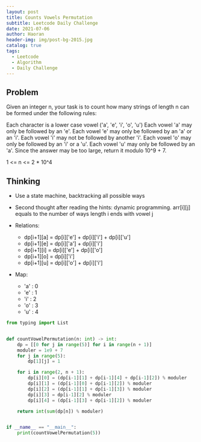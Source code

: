 ```yaml
---
layout: post
title: Counts Vowels Permutation
subtitle: Leetcode Daily Challenge
date: 2021-07-06
author: Haoran
header-img: img/post-bg-2015.jpg
catalog: true
tags: 
  - Leetcode
  - Algorithm
  - Daily Challenge
---
```



## Problem
Given an integer n, your task is to count how many strings of length n can be formed under the following rules:

Each character is a lower case vowel ('a', 'e', 'i', 'o', 'u')
Each vowel 'a' may only be followed by an 'e'.
Each vowel 'e' may only be followed by an 'a' or an 'i'.
Each vowel 'i' may not be followed by another 'i'.
Each vowel 'o' may only be followed by an 'i' or a 'u'.
Each vowel 'u' may only be followed by an 'a'.
Since the answer may be too large, return it modulo 10^9 + 7.

1 <= n <= 2 * 10^4

## Thinking
* Use a state machine, backtracking all possible ways

* Second thought after reading the hints: dynamic programming. arr[i][j] equals to the number of ways length i ends with vowel j

* Relations:
    * dp[i+1][a] = dp[i]['e'] + dp[i]['i'] + dp[i]['u']
    * dp[i+1][e] = dp[i]['a'] + dp[i]['i']
    * dp[i+1][i] = dp[i]['e'] + dp[i]['o']
    * dp[i+1][o] = dp[i]['i']
    * dp[i+1][u] = dp[i]['o'] + dp[i]['i']

* Map:
    * 'a' : 0
    * 'e' : 1
    * 'i' : 2
    * 'o' : 3
    * 'u' : 4

```python
from typing import List


def countVowelPermutation(n: int) -> int:
    dp = [[0 for j in range(5)] for i in range(n + 1)]
    moduler = 1e9 + 7
    for j in range(5):
        dp[1][j] = 1

    for i in range(2, n + 1):
        dp[i][0] = (dp[i-1][1] + dp[i-1][4] + dp[i-1][2]) % moduler
        dp[i][1] = (dp[i-1][0] + dp[i-1][2]) % moduler
        dp[i][2] = (dp[i-1][1] + dp[i-1][3]) % moduler
        dp[i][3] = dp[i-1][2] % moduler
        dp[i][4] = (dp[i-1][3] + dp[i-1][2]) % moduler

    return int(sum(dp[n]) % moduler)


if __name__ == "__main__":
    print(countVowelPermutation(5))
```